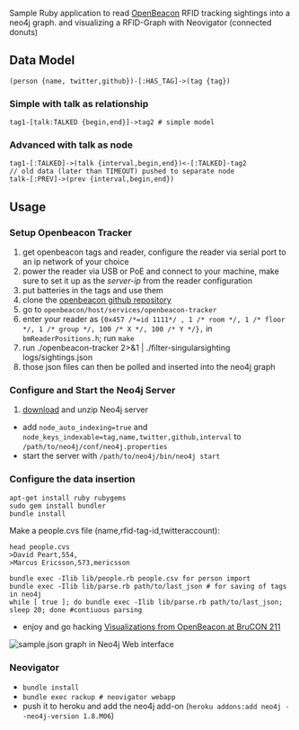 Sample Ruby application to read [OpenBeacon](http://www.openbeacon.org) RFID tracking sightings into a neo4j graph.
and visualizing a RFID-Graph with Neovigator (connected donuts)

## Data Model

    (person {name, twitter,github})-[:HAS_TAG]->(tag {tag})

### Simple with talk as relationship

    tag1-[talk:TALKED {begin,end}]->tag2 # simple model

### Advanced with talk as node

    tag1-[:TALKED]->(talk {interval,begin,end})<-[:TALKED]-tag2
    // old data (later than TIMEOUT) pushed to separate node
    talk-[:PREV]->(prev {interval,begin,end})

## Usage

### Setup Openbeacon Tracker

1. get openbeacon tags and reader, configure the reader via serial port to an ip network of your choice
2. power the reader via USB or PoE and connect to your machine, make sure to set it up as the _server-ip_ from the reader configuration
3. put batteries in the tags and use them
4. clone the [openbeacon github repository](https://github.com/meriac/openbeacon) 
5. go to `openbeacon/host/services/openbeacon-tracker`
5. enter your reader as `{0x457 /*=id 1111*/ , 1 /* room */, 1 /* floor */, 1 /* group */, 100 /* X */, 100 /* Y */},` in `bmReaderPositions.h`; run `make`
6. run ./openbeacon-tracker 2>&1 | ./filter-singularsighting logs/sightings.json
7. those json files can then be polled and inserted into the neo4j graph

### Configure and Start the Neo4j Server

1. [download](http://neo4j.org/download) and unzip Neo4j server
* add `node_auto_indexing=true` and `node_keys_indexable=tag,name,twitter,github,interval` to `/path/to/neo4j/conf/neo4j.properties`
* start the server with `/path/to/neo4j/bin/neo4j start`

### Configure the data insertion
    apt-get install ruby rubygems
    sudo gem install bundler
    bundle install

Make a people.cvs file (name,rfid-tag-id,twitteraccount):

    head people.cvs
    >David Peart,554,
    >Marcus Ericsson,573,mericsson
    
    bundle exec -Ilib lib/people.rb people.csv for person import
    bundle exec -Ilib lib/parse.rb path/to/last_json # for saving of tags in neo4j
    while [ true ]; do bundle exec -Ilib lib/parse.rb path/to/last_json; sleep 20; done #contiuous parsing

* enjoy and go hacking [Visualizations from OpenBeacon at BruCON 211](http://www.openbeacon.org/BruCON_2011)

![sample.json graph in Neo4j Web interface](https://img.skitch.com/20120811-qqy4m5j8r8h6u3jtn64535hbaq.gif)

### Neovigator

* `bundle install`
* `bundle exec rackup # neovigator webapp`
* push it to heroku and add the neo4j add-on (`heroku addons:add neo4j --neo4j-version 1.8.M06`)